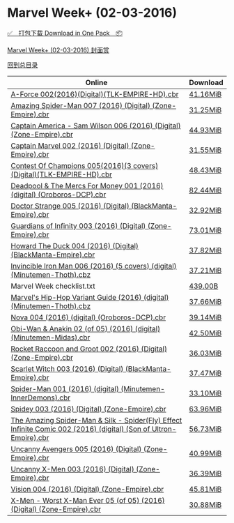 # Marvel Week+ (02-03-2016)

[✅&emsp;打包下载 Download in One Pack&emsp;📦](https://pan.baidu.com/s/1gfeY8MZ)

[Marvel Week+ (02-03-2016) 封面赏](/https://github.com/alicewish/markdown/blob/master/cover/Marvel-Week-02-03-2016-Covers.md)



[回到总目录](https://github.com/alicewish/markdown/blob/master/Catalogs.md)



Online | Download
--- | ---
[A-Force 002(2016)(Digital)(TLK-EMPIRE-HD).cbr](https://github.com/alicewish/markdown/blob/master/comic/A-Force-002-2016-Digital-TLK-EMPIRE-HD-cbr.md) | [41.16MiB](https://pan.baidu.com/s/1gfeY8MZ#list/path=%2FMarvel%20Week%202016%20Q1%2FMarvel%20Week%2B%20%2802-03-2016%29%2F%E3%82%B3%E3%82%BD%E3%82%B7%E3%82%A8%E3%82%BD%E3%82%B1%E3%82%B7%E3%82%BD%E3%82%A8%E3%82%A4%E3%82%B1%E3%82%BD%E3%82%A2%E3%82%B5%E3%82%B5%E3%82%AB%E3%82%AB%E3%82%BF%E3%82%AF%E3%82%B7%E3%82%A6%E3%82%BB%E3%82%A8%E3%82%BF%E3%82%A8%E3%82%B7%E3%82%B3%E3%82%BB%E3%82%A2%E3%82%A2%E3%82%BF%E3%82%A6&parentPath=%2FMarvel%20Week%202016%20Q1)
[Amazing Spider-Man 007 (2016) (Digital) (Zone-Empire).cbr](https://github.com/alicewish/markdown/blob/master/comic/Amazing-Spider-Man-007-2016-Digital-Zone-Empire-cbr.md) | [31.25MiB](https://pan.baidu.com/s/1gfeY8MZ#list/path=%2FMarvel%20Week%202016%20Q1%2FMarvel%20Week%2B%20%2802-03-2016%29%2F%E3%82%BF%E3%82%A6%E3%82%AA%E3%82%A4%E3%82%BD%E3%82%BF%E3%82%AA%E3%82%A4%E3%82%BB%E3%82%A6%E3%82%B9%E3%82%A8%E3%82%B9%E3%82%BB%E3%82%B1%E3%82%AD%E3%82%BD%E3%82%A8%E3%82%A2%E3%82%AA%E3%82%A2%E3%82%A6%E3%82%A8%E3%82%BB%E3%82%B1%E3%82%B9%E3%82%A6%E3%82%A6%E3%82%B9%E3%82%B7%E3%82%A2%E3%82%A4&parentPath=%2FMarvel%20Week%202016%20Q1)
[Captain America - Sam Wilson 006 (2016) (Digital) (Zone-Empire).cbr](https://github.com/alicewish/markdown/blob/master/comic/Captain-America-Sam-Wilson-006-2016-Digital-Zone-Empire-cbr.md) | [44.93MiB](https://pan.baidu.com/s/1gfeY8MZ#list/path=%2FMarvel%20Week%202016%20Q1%2FMarvel%20Week%2B%20%2802-03-2016%29%2F%E3%82%AD%E3%82%A2%E3%82%AD%E3%82%B1%E3%82%A4%E3%82%BF%E3%82%A6%E3%82%A6%E3%82%AB%E3%82%B5%E3%82%A6%E3%82%A4%E3%82%A2%E3%82%B1%E3%82%A6%E3%82%A6%E3%82%AA%E3%82%BB%E3%82%AF%E3%82%AA%E3%82%A8%E3%82%AD%E3%82%A8%E3%82%B5%E3%82%A8%E3%82%B9%E3%82%B5%E3%82%AF%E3%82%B9%E3%82%A2%E3%82%AD%E3%82%BD&parentPath=%2FMarvel%20Week%202016%20Q1)
[Captain Marvel 002 (2016) (Digital) (Zone-Empire).cbr](https://github.com/alicewish/markdown/blob/master/comic/Captain-Marvel-002-2016-Digital-Zone-Empire-cbr.md) | [31.55MiB](https://pan.baidu.com/s/1gfeY8MZ#list/path=%2FMarvel%20Week%202016%20Q1%2FMarvel%20Week%2B%20%2802-03-2016%29%2F%E3%82%B5%E3%82%BD%E3%82%AD%E3%82%B7%E3%82%A8%E3%82%A4%E3%82%B5%E3%82%A4%E3%82%BB%E3%82%A4%E3%82%AD%E3%82%A8%E3%82%A8%E3%82%AB%E3%82%A6%E3%82%BF%E3%82%AD%E3%82%A6%E3%82%AB%E3%82%B7%E3%82%A2%E3%82%B1%E3%82%B3%E3%82%BB%E3%82%A8%E3%82%AB%E3%82%B7%E3%82%BB%E3%82%AB%E3%82%B1%E3%82%A2%E3%82%B5&parentPath=%2FMarvel%20Week%202016%20Q1)
[Contest Of Champions 005(2016)(3 covers)(Digital)(TLK-EMPIRE-HD).cbr](https://github.com/alicewish/markdown/blob/master/comic/Contest-Of-Champions-005-2016-3-covers-Digital-TLK-EMPIRE-HD-cbr.md) | [48.43MiB](https://pan.baidu.com/s/1gfeY8MZ#list/path=%2FMarvel%20Week%202016%20Q1%2FMarvel%20Week%2B%20%2802-03-2016%29%2F%E3%82%A6%E3%82%A8%E3%82%A2%E3%82%A6%E3%82%B1%E3%82%A2%E3%82%A8%E3%82%A6%E3%82%A6%E3%82%A8%E3%82%B1%E3%82%BD%E3%82%B5%E3%82%B1%E3%82%BF%E3%82%AF%E3%82%B3%E3%82%BF%E3%82%A6%E3%82%B5%E3%82%BB%E3%82%A2%E3%82%AA%E3%82%B3%E3%82%AB%E3%82%A2%E3%82%A4%E3%82%B3%E3%82%B9%E3%82%B5%E3%82%A2%E3%82%AA&parentPath=%2FMarvel%20Week%202016%20Q1)
[Deadpool & The Mercs For Money 001 (2016) (digital) (Oroboros-DCP).cbr](https://github.com/alicewish/markdown/blob/master/comic/Deadpool-Mercs-For-Money-001-2016-digital-Oroboros-DCP-cbr.md) | [82.44MiB](https://pan.baidu.com/s/1gfeY8MZ#list/path=%2FMarvel%20Week%202016%20Q1%2FMarvel%20Week%2B%20%2802-03-2016%29%2F%E3%82%A2%E3%82%AB%E3%82%BD%E3%82%AD%E3%82%AD%E3%82%BD%E3%82%AA%E3%82%B5%E3%82%A8%E3%82%BD%E3%82%AA%E3%82%AA%E3%82%AF%E3%82%A4%E3%82%A2%E3%82%AD%E3%82%A6%E3%82%B7%E3%82%AD%E3%82%A4%E3%82%A4%E3%82%A4%E3%82%A2%E3%82%BF%E3%82%BD%E3%82%A4%E3%82%AF%E3%82%A6%E3%82%AA%E3%82%BB%E3%82%B1%E3%82%BF&parentPath=%2FMarvel%20Week%202016%20Q1)
[Doctor Strange 005 (2016) (Digital) (BlackManta-Empire).cbr](https://github.com/alicewish/markdown/blob/master/comic/Doctor-Strange-005-2016-Digital-BlackManta-Empire-cbr.md) | [32.92MiB](https://pan.baidu.com/s/1gfeY8MZ#list/path=%2FMarvel%20Week%202016%20Q1%2FMarvel%20Week%2B%20%2802-03-2016%29%2F%E3%82%B3%E3%82%AA%E3%82%A6%E3%82%A8%E3%82%A6%E3%82%B3%E3%82%AF%E3%82%A8%E3%82%B7%E3%82%AF%E3%82%B7%E3%82%BF%E3%82%AD%E3%82%BD%E3%82%A8%E3%82%AA%E3%82%BF%E3%82%AF%E3%82%B7%E3%82%B7%E3%82%A2%E3%82%BD%E3%82%AA%E3%82%B3%E3%82%A6%E3%82%B9%E3%82%B5%E3%82%BD%E3%82%B7%E3%82%B3%E3%82%A2%E3%82%A4&parentPath=%2FMarvel%20Week%202016%20Q1)
[Guardians of Infinity 003 (2016) (Digital) (Zone-Empire).cbr](https://github.com/alicewish/markdown/blob/master/comic/Guardians-of-Infinity-003-2016-Digital-Zone-Empire-cbr.md) | [73.01MiB](https://pan.baidu.com/s/1gfeY8MZ#list/path=%2FMarvel%20Week%202016%20Q1%2FMarvel%20Week%2B%20%2802-03-2016%29%2F%E3%82%B3%E3%82%A2%E3%82%BF%E3%82%A8%E3%82%A2%E3%82%BB%E3%82%AF%E3%82%BF%E3%82%B1%E3%82%B3%E3%82%BB%E3%82%AD%E3%82%BD%E3%82%B1%E3%82%AD%E3%82%AA%E3%82%AD%E3%82%A6%E3%82%B9%E3%82%A4%E3%82%AD%E3%82%BF%E3%82%A6%E3%82%A8%E3%82%BF%E3%82%AA%E3%82%AA%E3%82%AD%E3%82%AF%E3%82%B1%E3%82%BB%E3%82%AF&parentPath=%2FMarvel%20Week%202016%20Q1)
[Howard The Duck 004 (2016) (Digital) (BlackManta-Empire).cbr](https://github.com/alicewish/markdown/blob/master/comic/Howard-Duck-004-2016-Digital-BlackManta-Empire-cbr.md) | [37.82MiB](https://pan.baidu.com/s/1gfeY8MZ#list/path=%2FMarvel%20Week%202016%20Q1%2FMarvel%20Week%2B%20%2802-03-2016%29%2F%E3%82%A4%E3%82%BF%E3%82%B5%E3%82%BF%E3%82%B5%E3%82%BF%E3%82%AF%E3%82%BF%E3%82%AF%E3%82%B9%E3%82%A4%E3%82%A8%E3%82%A2%E3%82%A4%E3%82%AF%E3%82%B9%E3%82%B1%E3%82%AF%E3%82%AD%E3%82%AA%E3%82%A4%E3%82%B9%E3%82%A4%E3%82%A6%E3%82%AF%E3%82%AB%E3%82%A4%E3%82%AA%E3%82%A6%E3%82%A4%E3%82%B7%E3%82%BF&parentPath=%2FMarvel%20Week%202016%20Q1)
[Invincible Iron Man 006 (2016) (5 covers) (digital) (Minutemen-Thoth).cbz](https://github.com/alicewish/markdown/blob/master/comic/Invincible-Iron-Man-006-2016-5-covers-digital-Minutemen-Thoth-cbz.md) | [37.21MiB](https://pan.baidu.com/s/1gfeY8MZ#list/path=%2FMarvel%20Week%202016%20Q1%2FMarvel%20Week%2B%20%2802-03-2016%29%2F%E3%82%AF%E3%82%A2%E3%82%B7%E3%82%B9%E3%82%A8%E3%82%B7%E3%82%AD%E3%82%A8%E3%82%B3%E3%82%B5%E3%82%AA%E3%82%AA%E3%82%AB%E3%82%AB%E3%82%A8%E3%82%B7%E3%82%B3%E3%82%A6%E3%82%A4%E3%82%B7%E3%82%AA%E3%82%AA%E3%82%B9%E3%82%A4%E3%82%AA%E3%82%AB%E3%82%B3%E3%82%AF%E3%82%A2%E3%82%A8%E3%82%B7%E3%82%A6&parentPath=%2FMarvel%20Week%202016%20Q1)
Marvel Week checklist.txt | [439.00B](https://pan.baidu.com/s/1gfeY8MZ#list/path=%2FMarvel%20Week%202016%20Q1%2FMarvel%20Week%2B%20%2802-03-2016%29%2F%E3%82%B9%E3%82%B9%E3%82%AF%E3%82%AB%E3%82%A6%E3%82%BB%E3%82%BB%E3%82%B9%E3%82%B1%E3%82%BB%E3%82%A4%E3%82%A8%E3%82%AD%E3%82%A6%E3%82%B1%E3%82%BD%E3%82%A4%E3%82%B7%E3%82%B1%E3%82%AD%E3%82%BD%E3%82%AF%E3%82%AD%E3%82%AF%E3%82%B3%E3%82%BB%E3%82%B7%E3%82%A4%E3%82%B7%E3%82%BD%E3%82%AF%E3%82%AB&parentPath=%2FMarvel%20Week%202016%20Q1)
[Marvel's Hip-Hop Variant Guide (2016) (digital) (Minutemen-Thoth).cbz](https://github.com/alicewish/markdown/blob/master/comic/Marvels-Hip-Hop-Variant-Guide-2016-digital-Minutemen-Thoth-cbz.md) | [37.66MiB](https://pan.baidu.com/s/1gfeY8MZ#list/path=%2FMarvel%20Week%202016%20Q1%2FMarvel%20Week%2B%20%2802-03-2016%29%2F%E3%82%AA%E3%82%B9%E3%82%B7%E3%82%BB%E3%82%A8%E3%82%A2%E3%82%A4%E3%82%BD%E3%82%BB%E3%82%BD%E3%82%BF%E3%82%A2%E3%82%A8%E3%82%AB%E3%82%BB%E3%82%A6%E3%82%BB%E3%82%A4%E3%82%B5%E3%82%BB%E3%82%B7%E3%82%AB%E3%82%A4%E3%82%BD%E3%82%AA%E3%82%BD%E3%82%A8%E3%82%A8%E3%82%A6%E3%82%A4%E3%82%A2%E3%82%AA&parentPath=%2FMarvel%20Week%202016%20Q1)
[Nova 004 (2016) (digital) (Oroboros-DCP).cbr](https://github.com/alicewish/markdown/blob/master/comic/Nova-004-2016-digital-Oroboros-DCP-cbr.md) | [39.14MiB](https://pan.baidu.com/s/1gfeY8MZ#list/path=%2FMarvel%20Week%202016%20Q1%2FMarvel%20Week%2B%20%2802-03-2016%29%2F%E3%82%B1%E3%82%B5%E3%82%AA%E3%82%BD%E3%82%B1%E3%82%B5%E3%82%AF%E3%82%B7%E3%82%A8%E3%82%B1%E3%82%B7%E3%82%BD%E3%82%AA%E3%82%AF%E3%82%AD%E3%82%B5%E3%82%AB%E3%82%A8%E3%82%AB%E3%82%AA%E3%82%B1%E3%82%A2%E3%82%B3%E3%82%BB%E3%82%B5%E3%82%A6%E3%82%A6%E3%82%A6%E3%82%B7%E3%82%AF%E3%82%A4%E3%82%AB&parentPath=%2FMarvel%20Week%202016%20Q1)
[Obi-Wan & Anakin 02 (of 05) (2016) (digital) (Minutemen-Midas).cbr](https://github.com/alicewish/markdown/blob/master/comic/Obi-Wan-Anakin-02-of-05-2016-digital-Minutemen-Midas-cbr.md) | [42.50MiB](https://pan.baidu.com/s/1gfeY8MZ#list/path=%2FMarvel%20Week%202016%20Q1%2FMarvel%20Week%2B%20%2802-03-2016%29%2F%E3%82%B1%E3%82%AA%E3%82%B3%E3%82%B9%E3%82%B1%E3%82%B9%E3%82%B1%E3%82%BF%E3%82%A4%E3%82%AA%E3%82%B7%E3%82%AF%E3%82%B7%E3%82%B5%E3%82%B7%E3%82%A6%E3%82%AB%E3%82%B3%E3%82%A4%E3%82%AF%E3%82%AB%E3%82%A6%E3%82%B1%E3%82%B1%E3%82%B3%E3%82%B9%E3%82%BF%E3%82%A4%E3%82%B5%E3%82%AF%E3%82%AD%E3%82%B7&parentPath=%2FMarvel%20Week%202016%20Q1)
[Rocket Raccoon and Groot 002 (2016) (Digital) (Zone-Empire).cbr](https://github.com/alicewish/markdown/blob/master/comic/Rocket-Raccoon-Groot-002-2016-Digital-Zone-Empire-cbr.md) | [36.03MiB](https://pan.baidu.com/s/1gfeY8MZ#list/path=%2FMarvel%20Week%202016%20Q1%2FMarvel%20Week%2B%20%2802-03-2016%29%2F%E3%82%BD%E3%82%A8%E3%82%B1%E3%82%BB%E3%82%AD%E3%82%A2%E3%82%BB%E3%82%BF%E3%82%AD%E3%82%A4%E3%82%A8%E3%82%AB%E3%82%B9%E3%82%A8%E3%82%B7%E3%82%B9%E3%82%A6%E3%82%A4%E3%82%A4%E3%82%B3%E3%82%A6%E3%82%A8%E3%82%AB%E3%82%B7%E3%82%B9%E3%82%B9%E3%82%BD%E3%82%A4%E3%82%AA%E3%82%A4%E3%82%AF%E3%82%A4&parentPath=%2FMarvel%20Week%202016%20Q1)
[Scarlet Witch 003 (2016) (Digital) (BlackManta-Empire).cbr](https://github.com/alicewish/markdown/blob/master/comic/Scarlet-Witch-003-2016-Digital-BlackManta-Empire-cbr.md) | [37.47MiB](https://pan.baidu.com/s/1gfeY8MZ#list/path=%2FMarvel%20Week%202016%20Q1%2FMarvel%20Week%2B%20%2802-03-2016%29%2F%E3%82%B3%E3%82%AB%E3%82%A2%E3%82%B9%E3%82%A8%E3%82%A4%E3%82%BD%E3%82%BF%E3%82%B5%E3%82%BF%E3%82%AB%E3%82%AD%E3%82%B1%E3%82%B9%E3%82%BD%E3%82%A8%E3%82%A8%E3%82%A8%E3%82%BF%E3%82%BD%E3%82%BD%E3%82%B1%E3%82%BD%E3%82%AF%E3%82%B9%E3%82%A6%E3%82%A6%E3%82%A8%E3%82%BF%E3%82%AB%E3%82%BB%E3%82%B3&parentPath=%2FMarvel%20Week%202016%20Q1)
[Spider-Man 001 (2016) (digital) (Minutemen-InnerDemons).cbr](https://github.com/alicewish/markdown/blob/master/comic/Spider-Man-001-2016-digital-Minutemen-InnerDemons-cbr.md) | [33.10MiB](https://pan.baidu.com/s/1gfeY8MZ#list/path=%2FMarvel%20Week%202016%20Q1%2FMarvel%20Week%2B%20%2802-03-2016%29%2F%E3%82%A6%E3%82%B5%E3%82%AB%E3%82%AD%E3%82%AF%E3%82%BD%E3%82%BD%E3%82%A4%E3%82%B9%E3%82%A2%E3%82%A2%E3%82%B1%E3%82%A6%E3%82%BB%E3%82%AD%E3%82%A2%E3%82%B9%E3%82%AB%E3%82%A4%E3%82%AA%E3%82%B3%E3%82%B5%E3%82%B1%E3%82%BF%E3%82%B1%E3%82%B5%E3%82%BD%E3%82%BF%E3%82%B3%E3%82%A2%E3%82%B5%E3%82%B1&parentPath=%2FMarvel%20Week%202016%20Q1)
[Spidey 003 (2016) (Digital) (Zone-Empire).cbr](https://github.com/alicewish/markdown/blob/master/comic/Spidey-003-2016-Digital-Zone-Empire-cbr.md) | [63.96MiB](https://pan.baidu.com/s/1gfeY8MZ#list/path=%2FMarvel%20Week%202016%20Q1%2FMarvel%20Week%2B%20%2802-03-2016%29%2F%E3%82%AA%E3%82%B3%E3%82%BB%E3%82%A8%E3%82%A8%E3%82%B5%E3%82%AA%E3%82%A8%E3%82%B5%E3%82%B7%E3%82%BD%E3%82%A4%E3%82%B9%E3%82%BD%E3%82%A2%E3%82%B3%E3%82%B1%E3%82%A4%E3%82%B1%E3%82%A6%E3%82%B1%E3%82%B1%E3%82%AA%E3%82%AF%E3%82%B7%E3%82%B1%E3%82%BD%E3%82%BD%E3%82%A6%E3%82%AD%E3%82%A4%E3%82%AD&parentPath=%2FMarvel%20Week%202016%20Q1)
[The Amazing Spider-Man & Silk - Spider(Fly) Effect Infinite Comic 002 (2016) (digital) (Son of Ultron-Empire).cbr](https://github.com/alicewish/markdown/blob/master/comic/Amazing-Spider-Man-Silk-Spider-Fly-Effect-Infinite-Comic-002-2016-digital-Son-of-Ultron-Empire-cbr.md) | [56.73MiB](https://pan.baidu.com/s/1gfeY8MZ#list/path=%2FMarvel%20Week%202016%20Q1%2FMarvel%20Week%2B%20%2802-03-2016%29%2F%E3%82%AA%E3%82%AB%E3%82%AA%E3%82%B3%E3%82%AD%E3%82%BF%E3%82%B7%E3%82%AB%E3%82%B3%E3%82%AB%E3%82%B3%E3%82%AA%E3%82%A6%E3%82%BF%E3%82%B7%E3%82%A2%E3%82%A6%E3%82%B5%E3%82%B7%E3%82%A4%E3%82%B5%E3%82%B5%E3%82%A8%E3%82%B1%E3%82%A6%E3%82%B1%E3%82%BF%E3%82%A8%E3%82%A8%E3%82%B7%E3%82%AA%E3%82%A6&parentPath=%2FMarvel%20Week%202016%20Q1)
[Uncanny Avengers 005 (2016) (Digital) (Zone-Empire).cbr](https://github.com/alicewish/markdown/blob/master/comic/Uncanny-Avengers-005-2016-Digital-Zone-Empire-cbr.md) | [40.99MiB](https://pan.baidu.com/s/1gfeY8MZ#list/path=%2FMarvel%20Week%202016%20Q1%2FMarvel%20Week%2B%20%2802-03-2016%29%2F%E3%82%B9%E3%82%B9%E3%82%AA%E3%82%B3%E3%82%BB%E3%82%AD%E3%82%AF%E3%82%B3%E3%82%AA%E3%82%A4%E3%82%BF%E3%82%BF%E3%82%BF%E3%82%B3%E3%82%AD%E3%82%B1%E3%82%AF%E3%82%BF%E3%82%BF%E3%82%B5%E3%82%A4%E3%82%B3%E3%82%BF%E3%82%A4%E3%82%B3%E3%82%A4%E3%82%BB%E3%82%A4%E3%82%A2%E3%82%B3%E3%82%BB%E3%82%A2&parentPath=%2FMarvel%20Week%202016%20Q1)
[Uncanny X-Men 003 (2016) (Digital) (Zone-Empire).cbr](https://github.com/alicewish/markdown/blob/master/comic/Uncanny-X-Men-003-2016-Digital-Zone-Empire-cbr.md) | [36.39MiB](https://pan.baidu.com/s/1gfeY8MZ#list/path=%2FMarvel%20Week%202016%20Q1%2FMarvel%20Week%2B%20%2802-03-2016%29%2F%E3%82%A4%E3%82%B5%E3%82%B7%E3%82%AF%E3%82%AD%E3%82%BB%E3%82%AD%E3%82%B5%E3%82%B9%E3%82%AF%E3%82%B3%E3%82%AD%E3%82%AF%E3%82%AB%E3%82%A8%E3%82%AA%E3%82%B3%E3%82%B7%E3%82%A8%E3%82%A8%E3%82%B1%E3%82%AF%E3%82%B9%E3%82%AD%E3%82%A6%E3%82%BD%E3%82%B3%E3%82%B9%E3%82%B9%E3%82%B1%E3%82%B7%E3%82%B1&parentPath=%2FMarvel%20Week%202016%20Q1)
[Vision 004 (2016) (Digital) (Zone-Empire).cbr](https://github.com/alicewish/markdown/blob/master/comic/Vision-004-2016-Digital-Zone-Empire-cbr.md) | [45.81MiB](https://pan.baidu.com/s/1gfeY8MZ#list/path=%2FMarvel%20Week%202016%20Q1%2FMarvel%20Week%2B%20%2802-03-2016%29%2F%E3%82%AF%E3%82%A4%E3%82%BF%E3%82%BB%E3%82%AB%E3%82%B9%E3%82%B1%E3%82%AA%E3%82%BB%E3%82%B7%E3%82%B9%E3%82%A8%E3%82%A6%E3%82%B1%E3%82%A8%E3%82%B3%E3%82%AF%E3%82%A6%E3%82%A8%E3%82%BB%E3%82%B5%E3%82%A8%E3%82%A6%E3%82%B3%E3%82%AB%E3%82%B7%E3%82%AA%E3%82%A4%E3%82%BB%E3%82%A6%E3%82%A6%E3%82%B9&parentPath=%2FMarvel%20Week%202016%20Q1)
[X-Men - Worst X-Man Ever 05 (of 05) (2016) (Digital) (Zone-Empire).cbr](https://github.com/alicewish/markdown/blob/master/comic/X-Men-Worst-X-Man-Ever-05-of-05-2016-Digital-Zone-Empire-cbr.md) | [30.88MiB](https://pan.baidu.com/s/1gfeY8MZ#list/path=%2FMarvel%20Week%202016%20Q1%2FMarvel%20Week%2B%20%2802-03-2016%29%2F%E3%82%B5%E3%82%BF%E3%82%AB%E3%82%AF%E3%82%A8%E3%82%B5%E3%82%BF%E3%82%AA%E3%82%A4%E3%82%BD%E3%82%A6%E3%82%B1%E3%82%B9%E3%82%BF%E3%82%BB%E3%82%A8%E3%82%A2%E3%82%BB%E3%82%B3%E3%82%B1%E3%82%AD%E3%82%B5%E3%82%BF%E3%82%AA%E3%82%BF%E3%82%A2%E3%82%B7%E3%82%A2%E3%82%BF%E3%82%AD%E3%82%AF%E3%82%AA&parentPath=%2FMarvel%20Week%202016%20Q1)